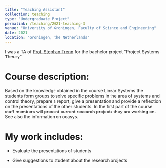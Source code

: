 ```yaml
---
title: "Teaching Assistant"
collection: teaching
type: "Undergraduate Project"
permalink: /teaching/2021-teaching-3
venue: "University of Groningen, Faculty of Science and Engineering"
date: 2021
location: "Groningen, the Netherlands"
---
```

I was a TA of [Prof. Stephan Trenn](https://stephantrenn.net/) for the bachelor project "Project Systems Theory"   


Course description:
======

Based on the knowledge obtained in the course Linear Systems the students form groups to solve specific problems in the area of systems and control theory, prepare a report, give a presentation and provide a reflection on the presentations of the other students. In the first part of the course staff members will present current research projects they are working on. See also the information on ocasys. 



My work includes:
======

* Evaluate the presentations of students

* Give suggestions to student about the research projects

 


 









